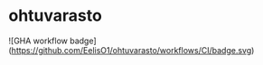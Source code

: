 # ohtuvarasto

![GHA workflow badge] (https://github.com/EelisO1/ohtuvarasto/workflows/CI/badge.svg)
